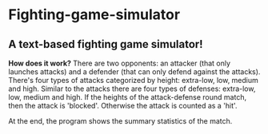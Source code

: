 # Fighting-game-simulator
A text-based fighting game simulator! 
------
**How does it work?**
There are two opponents: an attacker (that only launches attacks) and a defender (that can only defend against the attacks). 
There's four types of attacks categorized by height: extra-low, low, medium and high. Similar to the attacks there are four types of defenses: extra-low, low, medium and high. If the heights of the attack-defense round match, then the attack is 'blocked'. Otherwise the attack is counted as a 'hit'. 

At the end, the program shows the summary statistics of the match. 
